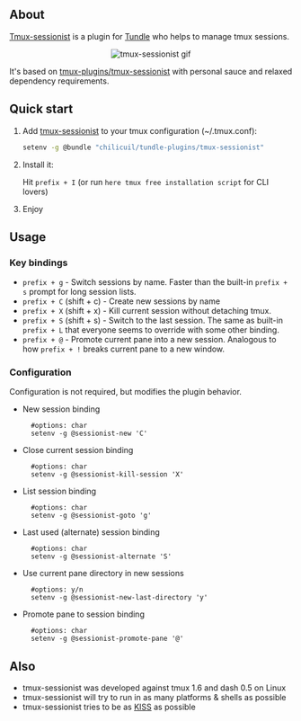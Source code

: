 ## About

[Tmux-sessionist](https://github.com/chilicuil/tundle-plugins/tree/master/tmux-sessionist) is a plugin for [Tundle](https://github.com/chilicuil/tundle) who helps to manage tmux sessions.

<p align="center">
<img src="http://javier.io/assets/img/tmux-sessionist.gif" alt="tmux-sessionist gif"/>
</p>

It's based on [tmux-plugins/tmux-sessionist](https://github.com/tmux-plugins/tmux-sessionist) with personal sauce and relaxed dependency requirements.

## Quick start

1. Add [tmux-sessionist](https://github.com/chilicuil/tundle-plugins/tree/master/tmux-sessionist) to your tmux  configuration (~/.tmux.conf):

   ```sh
   setenv -g @bundle "chilicuil/tundle-plugins/tmux-sessionist"
   ```

2. Install it:

   Hit `prefix + I` (or run `here tmux free installation script` for CLI lovers)

3. Enjoy

## Usage

### Key bindings

- `prefix + g` - Switch sessions by name. Faster than the built-in `prefix + s` prompt for long session lists.
- `prefix + C` (shift + c) - Create new sessions by name
- `prefix + X` (shift + x) - Kill current session without detaching tmux.
- `prefix + S` (shift + s) - Switch to the last session. The same as built-in `prefix + L` that everyone seems to override with some other binding.
- `prefix + @` - Promote current pane into a new session. Analogous to how `prefix + !` breaks current pane to a new window.

### Configuration

Configuration is not required, but modifies the plugin behavior.

- New session binding

        #options: char
        setenv -g @sessionist-new 'C'

- Close current session binding

        #options: char
        setenv -g @sessionist-kill-session 'X'

- List session binding

        #options: char
        setenv -g @sessionist-goto 'g'

- Last used (alternate) session binding

        #options: char
        setenv -g @sessionist-alternate 'S'

- Use current pane directory in new sessions

        #options: y/n
        setenv -g @sessionist-new-last-directory 'y'

- Promote pane to session binding

        #options: char
        setenv -g @sessionist-promote-pane '@'

## Also

* tmux-sessionist was developed against tmux 1.6 and dash 0.5 on Linux
* tmux-sessionist will try to run in as many platforms & shells as possible
* tmux-sessionist tries to be as [KISS](http://en.wikipedia.org/wiki/KISS_principle) as possible

